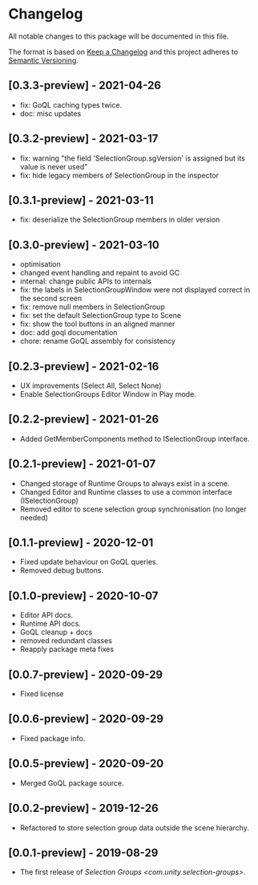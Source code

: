 # Changelog
All notable changes to this package will be documented in this file.

The format is based on [Keep a Changelog](http://keepachangelog.com/en/1.0.0/)
and this project adheres to [Semantic Versioning](http://semver.org/spec/v2.0.0.html).

## [0.3.3-preview] - 2021-04-26
* fix: GoQL caching types twice.
* doc: misc updates

## [0.3.2-preview] - 2021-03-17
* fix: warning "the field 'SelectionGroup.sgVersion' is assigned but its value is never used" 
* fix: hide legacy members of SelectionGroup in the inspector 

## [0.3.1-preview] - 2021-03-11
* fix: deserialize the SelectionGroup members in older version

## [0.3.0-preview] - 2021-03-10

* optimisation 
* changed event handling and repaint to avoid GC
* internal: change public APIs to internals 
* fix: the labels in SelectionGroupWindow were not displayed correct in the second screen 
* fix: remove null members in SelectionGroup
* fix: set the default SelectionGroup type to Scene 
* fix: show the tool buttons in an aligned manner 
* doc: add goql documentation
* chore: rename GoQL assembly for consistency

## [0.2.3-preview] - 2021-02-16

* UX improvements (Select All, Select None)
* Enable SelectionGroups Editor Window in Play mode.

## [0.2.2-preview] - 2021-01-26

* Added GetMemberComponents method to ISelectionGroup interface.

## [0.2.1-preview] - 2021-01-07

* Changed storage of Runtime Groups to always exist in a scene.
* Changed Editor and Runtime classes to use a common interface (ISelectionGroup)
* Removed editor to scene selection group synchronisation (no longer needed)

## [0.1.1-preview] - 2020-12-01

* Fixed update behaviour on GoQL queries.
* Removed debug buttons.

## [0.1.0-preview] - 2020-10-07

* Editor API docs. 
* Runtime API docs.
* GoQL cleanup + docs
* removed redundant classes
* Reapply package meta fixes

## [0.0.7-preview] - 2020-09-29

* Fixed license

## [0.0.6-preview] - 2020-09-29

* Fixed package info.

## [0.0.5-preview] - 2020-09-20

* Merged GoQL package source.

## [0.0.2-preview] - 2019-12-26

* Refactored to store selection group data outside the scene hierarchy.

## [0.0.1-preview] - 2019-08-29

* The first release of *Selection Groups \<com.unity.selection-groups\>*.

